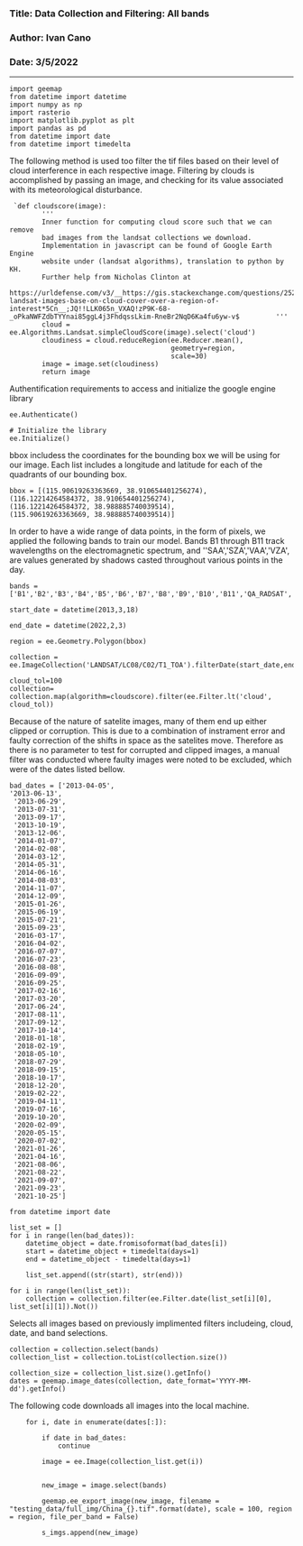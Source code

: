 
### Title: Data Collection and Filtering: All bands
### Author: Ivan Cano
### Date: 3/5/2022
---

```import ee 
import geemap
from datetime import datetime
import numpy as np
import rasterio
import matplotlib.pyplot as plt 
import pandas as pd
from datetime import date
from datetime import timedelta
```
The following method is used too filter the tif files based on their level of cloud interference in each respective image. Filtering by clouds is accomplished by passing an image, and checking for its value associated with its meteorological disturbance.
```
 `def cloudscore(image):
        '''
        Inner function for computing cloud score such that we can remove 
        bad images from the landsat collections we download.
        Implementation in javascript can be found of Google Earth Engine 
        website under (landsat algorithms), translation to python by KH.
        Further help from Nicholas Clinton at 
        https://urldefense.com/v3/__https://gis.stackexchange.com/questions/252685/filter-landsat-images-base-on-cloud-cover-over-a-region-of-interest*5Cn__;JQ!!LLK065n_VXAQ!zP9K-68-_oPkaNWFZdbTYYnai85ggL4j3FhdqssLkim-RneBr2NqD6Ka4fu6yw-v$         '''
        cloud = ee.Algorithms.Landsat.simpleCloudScore(image).select('cloud')
        cloudiness = cloud.reduceRegion(ee.Reducer.mean(),
                                        geometry=region,
                                        scale=30)
        image = image.set(cloudiness)
        return image
```
Authentification requirements to access and initialize the google engine library

```# Trigger the authentication flow
ee.Authenticate()

# Initialize the library
ee.Initialize()
```

bbox includess the coordinates for the bounding box we will be using for our image. Each list includes a longitude and latitude for each of the quadrants of our bounding box.
```
bbox = [(115.90619263363669, 38.910654401256274),
(116.12214264584372, 38.910654401256274),
(116.12214264584372, 38.988885740039514),
(115.90619263363669, 38.988885740039514)]
```
In order to have a wide range of data points, in the form of pixels, we applied the following bands to train our model.
Bands B1 through B11 track wavelengths on the electromagnetic spectrum, and ''SAA','SZA','VAA','VZA', are values generated by shadows casted throughout various points in the day.
```
bands = ['B1','B2','B3','B4','B5','B6','B7','B8','B9','B10','B11','QA_RADSAT','SAA','SZA','VAA','VZA']
```

```
start_date = datetime(2013,3,18)

end_date = datetime(2022,2,3)

region = ee.Geometry.Polygon(bbox)

collection = ee.ImageCollection('LANDSAT/LC08/C02/T1_TOA').filterDate(start_date,end_date).filterBounds(region)

cloud_tol=100
collection= collection.map(algorithm=cloudscore).filter(ee.Filter.lt('cloud', cloud_tol))
```
Because of the nature of satelite images, many of them end up either clipped or corruption. This is due to a combination of instrament error and faulty correction of the shifts in space as the satelites move. Therefore as there is no parameter to test for corrupted and clipped images, a manual filter was conducted where faulty images were noted to be excluded, which were of the dates listed bellow.
```
bad_dates = ['2013-04-05',
'2013-06-13',
 '2013-06-29',
 '2013-07-31',
 '2013-09-17',
 '2013-10-19',
 '2013-12-06',
 '2014-01-07',
 '2014-02-08',
 '2014-03-12',
 '2014-05-31',
 '2014-06-16',
 '2014-08-03',
 '2014-11-07',
 '2014-12-09',
 '2015-01-26',
 '2015-06-19',
 '2015-07-21',
 '2015-09-23',
 '2016-03-17',
 '2016-04-02',
 '2016-07-07',
 '2016-07-23',
 '2016-08-08',
 '2016-09-09',
 '2016-09-25',
 '2017-02-16',
 '2017-03-20',
 '2017-06-24',
 '2017-08-11',
 '2017-09-12',
 '2017-10-14',
 '2018-01-18',
 '2018-02-19',
 '2018-05-10',
 '2018-07-29',
 '2018-09-15',
 '2018-10-17',
 '2018-12-20',
 '2019-02-22',
 '2019-04-11',
 '2019-07-16',
 '2019-10-20',
 '2020-02-09',
 '2020-05-15',
 '2020-07-02',
 '2021-01-26',
 '2021-04-16',
 '2021-08-06',
 '2021-08-22',
 '2021-09-07',
 '2021-09-23',
 '2021-10-25']

from datetime import date

list_set = []
for i in range(len(bad_dates)):   
    datetime_object = date.fromisoformat(bad_dates[i])
    start = datetime_object + timedelta(days=1)
    end = datetime_object - timedelta(days=1)
    
    list_set.append((str(start), str(end)))

for i in range(len(list_set)):
    collection = collection.filter(ee.Filter.date(list_set[i][0], list_set[i][1]).Not())
```
Selects all images based on previously implimented filters includeing, cloud, date, and band selections.
```
collection = collection.select(bands)
collection_list = collection.toList(collection.size())

collection_size = collection_list.size().getInfo()
dates = geemap.image_dates(collection, date_format='YYYY-MM-dd').getInfo()
```
The following code downloads all images into the local machine.
```
    for i, date in enumerate(dates[:]):
        
        if date in bad_dates:
            continue
            
        image = ee.Image(collection_list.get(i))


        new_image = image.select(bands)

        geemap.ee_export_image(new_image, filename = "testing_data/full_img/China_{}.tif".format(date), scale = 100, region = region, file_per_band = False)

        s_imgs.append(new_image)
```